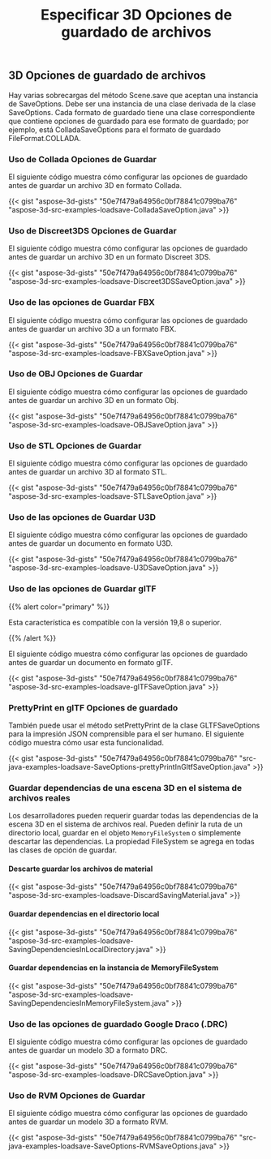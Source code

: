 ﻿---
title: Especificar 3D Opciones de guardado de archivos
type: docs
weight: 10
url: /es/java/specify-3d-file-save-options/
description: Hay varias sobrecargas del método Scene.save que aceptan una instancia de SaveOptions.
---
## **3D Opciones de guardado de archivos**
Hay varias sobrecargas del método Scene.save que aceptan una instancia de SaveOptions. Debe ser una instancia de una clase derivada de la clase SaveOptions. Cada formato de guardado tiene una clase correspondiente que contiene opciones de guardado para ese formato de guardado; por ejemplo, está ColladaSaveOptions para el formato de guardado FileFormat.COLLADA.
### **Uso de Collada Opciones de Guardar**
El siguiente código muestra cómo configurar las opciones de guardado antes de guardar un archivo 3D en formato Collada.

{{< gist "aspose-3d-gists" "50e7f479a64956c0bf78841c0799ba76" "aspose-3d-src-examples-loadsave-ColladaSaveOption.java" >}}
### **Uso de Discreet3DS Opciones de Guardar**
El siguiente código muestra cómo configurar las opciones de guardado antes de guardar un archivo 3D en un formato Discreet 3DS.

{{< gist "aspose-3d-gists" "50e7f479a64956c0bf78841c0799ba76" "aspose-3d-src-examples-loadsave-Discreet3DSSaveOption.java" >}}
### **Uso de las opciones de Guardar FBX**
El siguiente código muestra cómo configurar las opciones de guardado antes de guardar un archivo 3D a un formato FBX.

{{< gist "aspose-3d-gists" "50e7f479a64956c0bf78841c0799ba76" "aspose-3d-src-examples-loadsave-FBXSaveOption.java" >}}
### **Uso de OBJ Opciones de Guardar**
El siguiente código muestra cómo configurar las opciones de guardado antes de guardar un archivo 3D en un formato Obj.

{{< gist "aspose-3d-gists" "50e7f479a64956c0bf78841c0799ba76" "aspose-3d-src-examples-loadsave-OBJSaveOption.java" >}}
### **Uso de STL Opciones de Guardar**
El siguiente código muestra cómo configurar las opciones de guardado antes de guardar un archivo 3D al formato STL.

{{< gist "aspose-3d-gists" "50e7f479a64956c0bf78841c0799ba76" "aspose-3d-src-examples-loadsave-STLSaveOption.java" >}}
### **Uso de las opciones de Guardar U3D**
El siguiente código muestra cómo configurar las opciones de guardado antes de guardar un documento en formato U3D.

{{< gist "aspose-3d-gists" "50e7f479a64956c0bf78841c0799ba76" "aspose-3d-src-examples-loadsave-U3DSaveOption.java" >}}
### **Uso de las opciones de Guardar glTF**
{{% alert color="primary" %}} 

Esta característica es compatible con la versión 19,8 o superior.

{{% /alert %}} 



El siguiente código muestra cómo configurar las opciones de guardado antes de guardar un documento en formato glTF.

{{< gist "aspose-3d-gists" "50e7f479a64956c0bf78841c0799ba76" "aspose-3d-src-examples-loadsave-glTFSaveOption.java" >}}
### **PrettyPrint en glTF Opciones de guardado**
También puede usar el método setPrettyPrint de la clase GLTFSaveOptions para la impresión JSON comprensible para el ser humano. El siguiente código muestra cómo usar esta funcionalidad.

{{< gist "aspose-3d-gists" "50e7f479a64956c0bf78841c0799ba76" "src-java-examples-loadsave-SaveOptions-prettyPrintInGltfSaveOption.java" >}}
### **Guardar dependencias de una escena 3D en el sistema de archivos reales**
Los desarrolladores pueden requerir guardar todas las dependencias de la escena 3D en el sistema de archivos real. Pueden definir la ruta de un directorio local, guardar en el objeto `MemoryFileSystem` o simplemente descartar las dependencias. La propiedad FileSystem se agrega en todas las clases de opción de guardar.
#### **Descarte guardar los archivos de material**
{{< gist "aspose-3d-gists" "50e7f479a64956c0bf78841c0799ba76" "aspose-3d-src-examples-loadsave-DiscardSavingMaterial.java" >}}
#### **Guardar dependencias en el directorio local**
{{< gist "aspose-3d-gists" "50e7f479a64956c0bf78841c0799ba76" "aspose-3d-src-examples-loadsave-SavingDependenciesInLocalDirectory.java" >}}
#### **Guardar dependencias en la instancia de MemoryFileSystem**
{{< gist "aspose-3d-gists" "50e7f479a64956c0bf78841c0799ba76" "aspose-3d-src-examples-loadsave-SavingDependenciesInMemoryFileSystem.java" >}}
### **Uso de las opciones de guardado Google Draco (.DRC)**
El siguiente código muestra cómo configurar las opciones de guardado antes de guardar un modelo 3D a formato DRC.

{{< gist "aspose-3d-gists" "50e7f479a64956c0bf78841c0799ba76" "aspose-3d-src-examples-loadsave-DRCSaveOption.java" >}}
### **Uso de RVM Opciones de Guardar**
El siguiente código muestra cómo configurar las opciones de guardado antes de guardar un modelo 3D a formato RVM.

{{< gist "aspose-3d-gists" "50e7f479a64956c0bf78841c0799ba76" "src-java-examples-loadsave-SaveOptions-RVMSaveOptions.java" >}}
